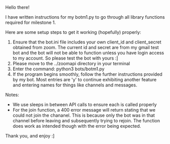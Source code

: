 Hello there!

I have written instructions for my botm1.py to go through all library functions required
for milestone 1.

Here are some setup steps to get it working (hopefully) properly:

1) Ensure that the bot.ini file includes your own client_id and client_secret obtained 
from zoom. The current id and secret are from my gmail test bot and the bot will not be able
to function unless you have login access to my account. So please test the bot with yours :]
1) Please move to the ../zoomapi directory in your terminal
2) Enter the command: python3 bots/botm1.py
3) If the program begins smoothly, follow the further instructions
provided by my bot. Most entries are 'y' to continue exhibiting another feature and entering
names for things like channels and messages.

Notes:
            
- We use sleeps in between API calls to ensure each is called properly
- For the join function, a 400 error message will return stating that we could
not join the chananel. This is because only the bot was in that channel before leaving and
subsequently trying to rejoin. The function does work as intended though with the error being
expected.

Thank you, and enjoy :]